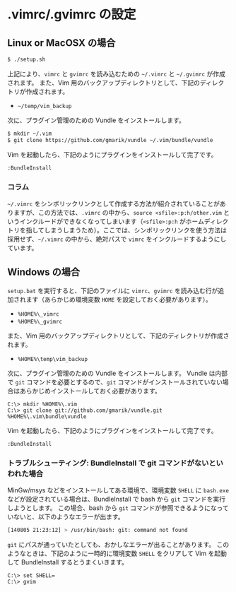 # .vimrc/.gvimrc の設定

## Linux or MacOSX の場合

```bash
$ ./setup.sh
```

上記により、`vimrc` と `gvimrc` を読み込むための `~/.vimrc` と `~/.gvimrc` が作成されます。
また、Vim 用のバックアップディレクトリとして、下記のディレクトリが作成されます。

 - `~/temp/vim_backup`

次に、プラグイン管理のための Vundle をインストールします。

```bash
$ mkdir ~/.vim
$ git clone https://github.com/gmarik/vundle ~/.vim/bundle/vundle
```

Vim を起動したら、下記のようにプラグインをインストールして完了です。

```vim
:BundleInstall
```

### コラム

`~/.vimrc` をシンボリックリンクとして作成する方法が紹介されていることがありますが、この方法では、`.vimrc` の中から、`source <sfile>:p:h/other.vim` というインクルードができなくなってしまいます（`<sfile>:p:h` がホームディレクトリを指してしまうしまうため）。ここでは、シンボリックリンクを使う方法は採用せず、`~/.vimrc` の中から、絶対パスで `vimrc` をインクルードするようにしています。

## Windows の場合

`setup.bat` を実行すると、下記のファイルに `vimrc`、`gvimrc` を読み込む行が追加されます（あらかじめ環境変数 `HOME` を設定しておく必要があります）。

 * `%HOME%\_vimrc`
 * `%HOME%\_gvimrc`

また、Vim 用のバックアップディレクトリとして、下記のディレクトリが作成されます。

 - `%HOME%\temp\vim_backup`

次に、プラグイン管理のための Vundle をインストールします。
Vundle は内部で `git` コマンドを必要とするので、`git` コマンドがインストールされていない場合はあらかじめインストールしておく必要があります。

```
C:\> mkdir %HOME%\.vim
C:\> git clone git://github.com/gmarik/vundle.git %HOME%\.vim\bundle\vundle
```

Vim を起動したら、下記のようにプラグインをインストールして完了です。

```vim
:BundleInstall
```

### トラブルシューティング: BundleInstall で git コマンドがないといわれた場合

MinGw/msys などをインストールしてある環境で、環境変数 `SHELL` に `bash.exe` などが設定されている場合は、BundleInstall で bash から `git` コマンドを実行しようとします。
この場合、bash から `git` コマンドが参照できるようになっていないと、以下のようなエラーが出ます。

```bash
[140805 21:23:12] > /usr/bin/bash: git: command not found
```

`git` にパスが通っていたとしても、おかしなエラーが出ることがあります。
このようなときは、下記のように一時的に環境変数 `SHELL` をクリアして Vim を起動して BundleInstall するとうまくいきます。

```doc
C:\> set SHELL=
C:\> gvim
```
